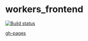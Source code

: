 # workers_frontend

[![Build status](https://ci.appveyor.com/api/projects/status/d7kpomy3f8aj6ey1?svg=true)](https://ci.appveyor.com/project/Stanislavsus-edu/workers-frontend)

[gh-pages](https://stanislavsus-edu.github.io/workers_frontend/)
